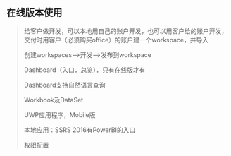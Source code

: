 ## 在线版本使用

>给客户做开发，可以本地用自己的账户开发，也可以用客户给的账户开发，交付时用客户（必须购买office）的账户建一个workspace，并导入<br>
>
>创建workspaces-->开发-->发布到workspace<br>
>
>Dashboard（入口，总览），只有在线版才有<br>
>
>Dashboard支持自然语言查询<br>
>
>Workbook及DataSet<br>
>
>UWP应用程序，Mobile版<br>
>
>本地应用：SSRS 2016有PowerBI的入口<br>
>
>权限配置<br>
